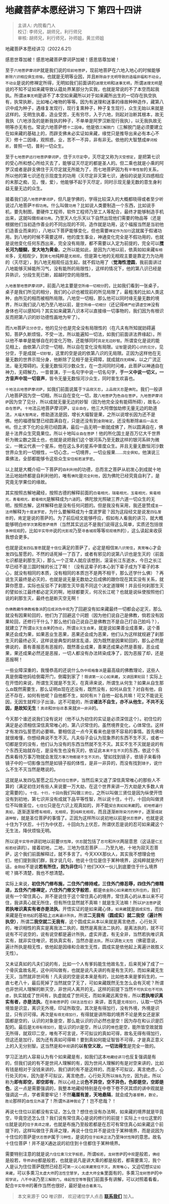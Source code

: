 # 地藏菩萨本愿经讲习 下 第四十四讲

> 主讲人: 内院看门人 <br />
> 校订: 李师兄，胡师兄，利行师兄 <br />
> 审核: 胡师兄，利行师兄，孙师姐，黄兰师姐 <br />

地藏菩萨本愿经讲习（2022.6.21）

感恩世尊加被！感恩地藏菩萨摩诃萨加被！感恩慈尊加被！

至于`六地菩萨摩诃萨`就是我们说的`现前地菩萨`，现前地菩萨在六地入地心的时候能够`断除六识相应俱生烦恼`，也就是无明等业因，并且`断除由于无明导致的造福非福和不动业`，`不动业`是说的修禅定所得，无明如我们前面讲的`迷理无明`和`迷事无明`，所谓`迷理无明`是说的不知不证如来藏导致认蕴处界某部分为实我，也就是常说的不了本空而起我执。所谓`迷事无明`是讲不了本空如来藏所以对于如来藏所出生的一切存在执空执有，执常执断，比如唯心唯物的等等。因为有迷理和迷事的缘故种种造作，藏第八识中成为种子，遇缘复发现行，现行复熏种子，种子复生现行，众生无始以来就是这样的。无明生执着，造业受苦，无有穷尽，入于六地，则起对治断其根本，故无我执（六地涉及的是断我执的种子，不单单是阿罗汉断现行我执），以无我执故无明等亦无有也。常说六地菩萨修`十二因缘`，他是依`三解脱门`（三解脱门是必须要建立在如来藏的基础上的，而辟支佛未必实证如来藏，缘觉只是推导出来必有本心不灭）修十二因缘，观照惑，业，苦不一不异，非有非无。依他的大智慧成`摩诃般若`，普照一切，普利一切众生。

至于`七地菩萨远行地菩萨摩诃萨`，住于`灭尽定`中，灭尽定又称为`灭受想定`，是把第七识的受心所和想心所给灭去了，能够证灭尽定的都是圣人的。但二乘也就是小乘的阿罗汉或者是辟支佛住于灭尽定就无所能为了，而七地菩萨因为有`平等性智`的关系，所以他的第七识还在示现度生的功用（灭尽定非灭第七识，通俗的说是灭四惑相应的末那之痴，见，慢，爱），他能够不起于灭尽定，同时示现无量无数的意生身利益无量无边的众生。

接着我们说`八地菩萨摩诃萨`，但凡是学佛的，学得比较深入的大概都晓得或者至少听说过八地菩萨`不假功用`。什么叫做`功用`？比如说人类要制造一个东西，比如说手机，要先制图，要硬件工程师，软件工程师乃至工人等配合，最终才能够制造手机出来，这就叫做`假诸功用`。乃至天人化乐天以下自然出现他们需要的物品等（还是根据他们当初造作善业的不同出现的不同，造作就是功用，这个福报当然是当初他们造善业而来的），八地以下菩萨能够变化，但也需要`禅定作为加行`这就属于假诸功用。到八地的时候不需要这样，他的度生事业，神通变化完全是不假功用的，也就是说他变化任何东西出来，完全没有局限，都不需要以入定为前提的，完全可以**搅长河为醍醐，变大地为黄金**。之所以能如此，是因为六地以前，依真如如来藏`有相观`多，无相观少，到`第七地`纯粹是`无相观`，但是第七地的无相观主要是靠定力为功用的（灭尽定），到八地无相观任运生起，就不假功用了（**觉海性澄圆**，我前面讲过八地能够灭掉能所习气，没有能所的局限性），这样的情况下，他的第八识已经是异熟识，分段生死已断，超越时空的局限性。

`九地善慧地菩萨摩诃萨`，前面八地主要是`空所缘一切相分`的，比如我们看到一张桌子，桌子是我们所见的相分，我们的心识也被现前的所见局限了，最粗浅的比如人类这种，由所见的相而被相所局限。八地空一切相，那么他可以同时缘无量无数的境界，所以我们说八地乃至八地以前，是`空所缘一切相分`（还记得`楞严经`讲`虚空神`没有身体也可以感知吗？其实如来藏第八识本可以直接缘一切事物的，我们因为有根识反而把第八识的妙功德性画地为牢了）。

而`九地`菩萨`见分亦空`，他的见分也是完全没有局限性的（在凡夫有所知就妨碍遍知，菩萨久断烦恼，不受一法，所以能遍知一切法，如我们前面讲法界缘起）。所以他不单单是能够自在的变化万物，还能够同时`具足无边妙智`。所谓变化是说的能见相上，由依第八识空一切相，所以自在变化没有局限。`证智`是说的`心识的见分`，见分空，于是成就`一切妙智`，这里的空是说的依第八识的无局限。正因为这样他在无量无数的世界示现分身，他断除了见相于是无碍障，就成就`四无碍解`，以之广流正法，毫无障碍的。无量无数恒河沙数众生，在一念间同时问难，此菩萨以神通自在神力，无碍解力，一音普演，于一名句字中说一切名句字，**于一义中说一切义，一方音声中现一切音声**，皆令无量无数恒河沙众生，同时普生欢喜也。

`十地法云地菩萨摩诃萨`，如我们前面说属于`下品寂灭忍`，`上品寂灭忍`是`佛陀`。我们一般讲八地菩萨因为空一切相，所以自在变化一切，故`八地菩萨`为`色自在菩萨`，`九地菩萨摩诃萨`因为空了见分，所以成就无量无边的妙智（因为他完全没有能碍所碍），故名`心自在菩萨`。`十地`法云地菩萨摩诃萨，`证业自在`，他三大阿僧伽劫修无量无边的助道法，`大福大智两足`，修助道法是因，增长大福智是果，之所以说增长因为还不是佛。他的福德智慧已经圆满自在，只是还没有到`金刚喻定`，还没有断除`最后一品无明`。但上求下化的业用已经圆满，最后一品无明一断就成佛了，所以圆满自在，佛是十法界众生究竟果位。所以十地叫`业自在菩萨`！他的所化国土是百万亿大千世界析为微尘数之国土也，也就是说把我们这个银河系乃至无数这样的银河系碎为微尘，一微尘代表一个星系，他在这么多的星系中普度众生。并且无量无数恒河沙数世界众生的一切根性，一切心念，一切境界，一切业报果……`完全俱知`，他演说三乘佛法，全部都能够令这些众生`安住般若波罗密`。

以上就是大概介绍一下菩萨的`自利利他`的功德，总而言之菩萨从初发心到成就十地法云地始终都是自利利他的，唯有`佛陀`是`完全利他`，因为佛陀已经究竟自利了，是究竟无学果位的缘故。

其实按照古解地藏经，按照古德的解释前面的`白毫相光，瑞毫相光，玉毫相光，紫毫相光，青毫相光，碧毫相光`是解释成为`六道`的。佛陀放光照破三界六道一切众生的无明，按照古解，这样解释也是没有任何问题的。但是我没有采用，我还是赞成`圣一法师`解释为`十度波罗密`，为什么要解释成为十度波罗密？因为这段经文是说发`四弘誓愿`的，肯定是说的菩萨的。为了前后经文能够呼应，假如有人看我的讲习，就大概能够明白`修学次第`和`菩萨境界`（当然其实远远不是我们说得这么简单，实质还包括很`多种现观`的，比如`平实导师`说的`光影观`乃至`寻香城观`等等`现观境界`的），这么读起来收获我想会更多。

也就是说`发四弘誓愿`就是`十信位`满足的菩萨了，必定是相信`第八识常住`，`真常唯心`才会发四弘誓愿的，不然的话死掉一了百了，或者有邪见的说第八识也是生灭的（前面七识都是刹那生灭），那么一个正常人就应该想到，滚滚长江东逝水，今日之长江早已经不是三国时候的长江了啊！（没有这辈子的本心到下辈子成为下辈子的本心，就没有相同的本质，没有相同的本质岂不是两不相干，那么还学什么佛）？再说生灭最终是必灭的，也就是说无量无数劫之后成佛的跟你现在其实没有关系，就算你愿意，实际也反驳不了刹那生灭毕竟不同这个决定道理啊！并且任何刹那生灭的譬如长江最终都必定灭的啊，地球都要灭，何况长江呢？也就是说纵使按照他们说的刹那生灭，最终也是断灭空无啊！

`伪佛教藏传佛教格鲁派`的`应成派伪中观`为了回避没有如来藏最终一切都会必定灭，那么就没有因果轮回的，他们为了回避这个问题（因为他们说自己是佛教，倘若没有因果轮回，还修行干什么？那么他们自己说自己是佛教岂不是自己打自己脸吗？），就建立了所谓`业灭生自果`的`伪论`，所谓`业灭生自果`，就是说如果善业成善果，这个善果还会成为果，如果恶业生恶果，恶果还会成为恶果，他们认为这样就规避了刹那生灭的最终必灭，这样说是典型的胡言乱语，因为既然是因果轮回的，那么必然是佛说的，善有善报恶有恶报的，既然善业成果，善果还成果必然是善报，恶业成果，果还成果必然还是恶报，一切人都没有办法转染成净了，因为恶报了却，还是恶报啊！

一些业障深重的，我慢恭高的还说什么`伪中观格鲁派`是最高级的佛教理论，这些人真是倒霉他妈给倒霉开门，倒霉到家了！`既谤第一义心如来藏`，`又谤因果轮回`！实际上在开悟的来说，所谓生灭就是不生灭，在真谛来说，所谓生从何生？如果从自生那么`自`既然需要生，那么证明`自`现在还没有，既然没有，如何从自生？对自有他，自还不存在，如何有他呢？自他都不生，如何有`共`？自他一起名共嘛！可又不能说无因，无因生就榨沙子出油，这不可能的，所谓**诸法不自生，亦不从他生，不共不无因，是故知无生**！`真谛`和`世俗谛`本来就`非一非异`的。

今天那个谁还说我们没有说对（他不认为初住的实证是必须深信这个）。初住位的满足是必须相信深信真常唯心的，第八识常住的。虽然境界变化，心体常住。这样才有发四弘誓愿的必要嘛。要相信这一点今天看来也是很不容易的事情。首先佛经就很难懂，你想经典说不生不灭。凡夫俗子会认为现象界的东西不生不灭，或者一切都是空的没有，他们认为没有的东西当然就不生不灭。其实不生不灭就是说的有个东西无始就存在，是没有生也没有灭的，依证此`本来不生不灭`的东西，依这个东西来看待万事万物就会发现`万事万物都是不生不灭的`，譬如找到镜子，依镜子来看待镜子中的一切影像当然是如镜子般的体性，是非一非异的，而没有找到`镜子`，说什么不生不灭当然是瞎说的。

这就是从发四弘誓愿之后为`初住位菩萨`，当然后来又退了深信真常唯心的那些人不算的（满足初住对有些人来说要一万大劫，在这个世界来讲一万大劫是大多数人肯定需要的）。`十住，十行，十回向`我们叫做`三贤位`，之所以叫做三贤位是因为纵使开悟没有到初地，第七识并没有成就下品平等性智，所以说十住，十行，十回向叫做贤位不叫做圣位，`七住位`只是在六识上观真如的，并不能`契合真如如来藏`的。`初地修遍行真如`，逐渐逐渐修`有相观`，`无相观`，到`纯粹无相观`，而且逐渐`断除染污的种子`，逐渐`成就道种智`，就是圣位菩萨的事情了。正因为这样所以说初地以前是`伏忍菩萨`，也就是说十住为下伏忍，十行为中伏忍，十回向为上伏忍，所谓伏忍是说的忍可如来藏这个无生法，降伏烦恼无明。

所以说`平实导师`讲初地以前要`伏性障`，`伏忍`就包括了`忍可`和`所伏`两层意思（这话是`仁王般若经`讲的）。接着初地，二地，三地为信忍菩萨……乃至九地，十地为寂灭忍菩萨，这个我们前面解释过，就不多言了。今天XXX那伙人，其实我不想理会他们，他们提到我们群，我才说几句，他说十住位是住于某种境界，这纯粹就是外行话，`金刚经`不是说**若有所住，则为非住**吗？他们XXX一伙儿到底要住于什么境界呢？搞不清楚，我也不想清楚。

实际上来说，**初住外门修布施，二住外门修持戒，三住外门修忍辱，四住外门修精进，五住外门修禅定，六住外门修文字般若**，都是`依金刚心如来藏而无所住的`，我们说有一个常住真心，并不是说住于这个常住真心的境界，常住真心的从本以来不可住，我讲真心就无所住，但有所住显然就不真嘛！就是生灭法嘛！所以`护法菩萨`说**若执唯识真实有者亦是法执**。开悟实证的是如来藏心体，`如来藏`就是`圆成实性`，而如来藏是在`依他起`的基础上`远离遍计所执`，所谓**二无我有（圆成实）就二我空（遍计所执空）**，所谓**二我空就二无我有**，这个圆成实从本以来就是离言绝虑，心行处灭的，唯识相性的真实是离我法二执的，既然是离我法二执的，是离法执的，就不可说有不可说空的，说有说空都是遍计所执，虚实并遣，有无全非，当然若执唯识真实有，就非实住唯识，若执真实有，当然亦是`法执`，所以讲`胜义无性`（佛密意说，遍计所执是相无性，依他起是因缘和合故生无性，圆成实是依他起上离遍计故胜义无性）。

又未证真如的凡夫们说的有，比如一个人有爹妈能生他故名生，后来死掉了成了一个骨灰盒故名死，这中间叫做有，也就是说凡夫讲的有是有生灭的，而如来藏无生无灭，当然就非世间有！凡夫说的空是说本来是有的，比如他本来是爹妈生的，一直七老八十，最后死掉了当然就空了无了，可如来藏既然无生怎么会有灭呢？所谓也非世间人理解的断灭空，非世间人离开的无。这样的前提下当然`不可执实也不可执虚`，执实就成了世间有，执虚就成了世间无，而如来藏远离空有，所以**若执唯识真实有者，亦是法执**，在`弥勒菩萨`的`《辩法法性论》`来讲，首先是`无得加行`，认取一切外境皆是识显，离识无外境，印证所取空。其次是有得加行，没有外境，外境是识显，只有识可得。再次是`有得无得加行`，有得就是讲所取的境界不论是男女还是家国都是空的，认识的对象是空，那么能认识的识必然也是空！因为存在和认识是匹配的。最后是`无得有得加行`，能认识的`识`是空，所认识的`境`也是空，能所皆空故就皆无所得，就双印二空，唯有不可言说，不可拟议的真如可得，故名无得有得加行，但这还是加行，因为还有真如可得嘛！要到真如何能证智皆不可得，才是真正意义上的入无分别智。这当然是和`中观`讲的**以有空义故，一切法得生**是完全一致的。

学习正法的人容易认为有个如来藏是有，如我们这本`地藏经讲习`也反复强调是有的，但我们说的有不是世间人理解的有，因为世间人理解的有是对空来讲的，比如有钱是相对于没钱来讲的，我们讲的有不是这样的，而是不可拟议，离言绝虑，心行处灭的`有`，因为是不可拟议，离言绝虑，心行处灭所以`强名`为`空`，因为此，所以称为**即有即空，即空即有**，所以心经上说**色不异空，空不异色，色即是空，空即是色**，这一点是需要强调的，我整本地藏经特别是在中卷下卷不厌其烦的讲中观就是强调这一点，学者需要牢记！不然**毫厘有差，天地悬隔**，就会成为`基督教`，`数论`，`胜论`那样的`自性见外道`了！所谓`外道神我论`了！岂不悲哉？！

再说七住位以前都没有实证，怎么住？想住也没有办法啊，如来藏的境界就是毕竟空，毕竟空还怎么住？我们说有常住真心是说的修行的前提！实际上`十住位`这里的`住`就是说的`住于真谛之理`，也就是布施乃至般若都是在忍可有常住真心如来藏这个前提下的，这样叫做住于真谛之理，再说十住位并不是说住于某种境界，而是说因为十住位的菩萨是`伏忍菩萨`属于`习种性`，是说的`住于如来正法`乃至`降伏性障`的意思。故名十住位菩萨！并不是X通达说的初住到十住都住于某种境界。

需要特别注意的就是说`六住位熏习文字般若`，所谓`般若`，`龙树菩萨`的`中观`是般若，`佛经`是般若，`导师讲经`都是般若，也就是说凡是讲大乘的都是般若，都需要熏习，我个人是认为住位菩萨既然已经忍可`第一义心如来藏常住不灭`，`真常唯心`，又迫切想`实证如来藏`，可以多熏习`太虚大师`的`法性空慧学`，`太虚大师全集`里面有的，多熏习`龙树菩萨`的`中观学说`，`八不中道`乃至`三解脱门`，`缘起性空等等`我们前面多有讲解，可以对照着看看，配合`平实导师`的著作当然也很好，最好是`结合着熏习`。

> 本文来源于 QQ 唯识群， 欢迎诸位学人点击 **[联系我们](https://mp.weixin.qq.com/s/lZCfWjmLjgNR165Tx4_bCQ)** 加入。
